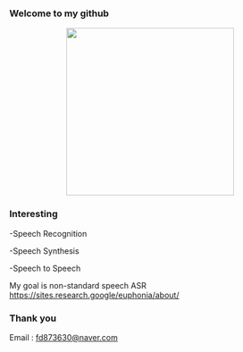 ### Welcome to my github
<p align="center"><img src="https://user-images.githubusercontent.com/43025347/106243985-9f53b880-624d-11eb-90f1-e0da370a73ff.jpg"height="300px" width="300px"></p>

### Interesting

-Speech Recognition

-Speech Synthesis

-Speech to Speech

My goal is non-standard speech ASR https://sites.research.google/euphonia/about/

### Thank you

Email : fd873630@naver.com


<!--
**fd873630/fd873630** is a ✨ _special_ ✨ repository because its `README.md` (this file) appears on your GitHub profile.
